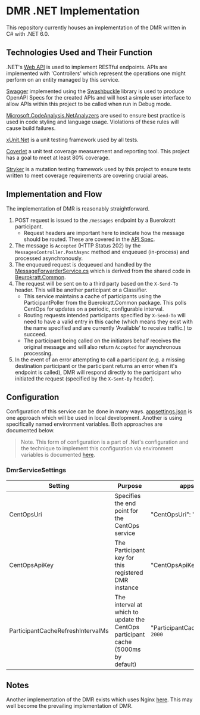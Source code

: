 # DMR .NET Implementation

This repository currently houses an implementation of the DMR written in C# with .NET 6.0.

## Technologies Used and Their Function

.NET's [Web API](https://docs.microsoft.com/en-us/aspnet/core/web-api/?view=aspnetcore-6.0) is used to implement RESTful endpoints.
APIs are implemented with 'Controllers' which represent the operations one might perform on an entity managed by this service.

[Swagger](https://swagger.io/) implemented using the [Swashbuckle](https://github.com/domaindrivendev/Swashbuckle.AspNetCore) library is used to produce OpenAPI Specs for the created APIs and will host a simple user interface to allow APIs within this project to be called when run in Debug mode.

[Microsoft.CodeAnalysis.NetAnalyzers](https://github.com/dotnet/roslyn-analyzers) are used to ensure best practice is used in code styling and language usage.  Violations of these rules will cause build failures.

[xUnit.Net](https://github.com/xunit/xunit) is a unit testing framework used by all tests.

[Coverlet](https://github.com/coverlet-coverage/coverlet) a unit test coverage measurement and reporting tool.  This project has a goal to meet at least 80% coverage.

[Stryker](https://stryker-mutator.io/) is a mutation testing framework used by this project to ensure tests written to meet coverage requirements are covering crucial areas.

## Implementation and Flow

The implementation of DMR is reasonably straightforward.

1. POST request is issued to the `/messages` endpoint by a Buerokratt participant.
    - Request headers are important here to indicate how the message should be routed.  These are covered in the [API Spec](./api-spec.yml).
2. The message is `Accepted` (HTTP Status 202) by the `MessagesController.PostAsync` method and enqueued (in-process) and processed asynchronously.
3. The enqueued request is dequeued and handled by the [MessageForwarderService.cs](../../src/Dmr.Api/Services/MessageForwarder/MessageForwarderService.cs) which is derived from the shared code in [Beurokratt.Common](https://github.com/buerokratt/Request-Processor).
4. The request will be sent on to a third party based on the `X-Send-To` header.  This will be another participant or a Classifier.
   - This service maintains a cache of participants using the ParticipantPoller from the Buerokratt.Common package.  This polls CentOps for updates on a periodic, configurable interval.  
   - Routing requests intended participants specified by `X-Send-To` will need to have a valid entry in this cache (which means they exist with the name specified and are currently 'Available' to receive traffic.) to succeed.
   - The participant being called on the initiators behalf receives the original message and will also return `Accepted` for asynchronous processing.
5. In the event of an error attempting to call a participant (e.g. a missing destination participant or the participant returns an error when it's endpoint is called), DMR will respond directly to the participant who initiated the request (specified by the `X-Sent-By` header).

## Configuration

Configuration of this service can be done in many ways.  [appsettings.json](../../src/CentOps.Api/appsettings.json) is one approach which will be used in local development.  Another is using specifically named environment variables.  Both approaches are documented below.

> Note. This form of configuration is a part of .Net's configuration and the technique to implement this configuration via environment variables is documented [here](https://docs.microsoft.com/en-us/aspnet/core/fundamentals/configuration/?view=aspnetcore-6.0#naming-of-environment-variables).

### DmrServiceSettings

| Setting    | Purpose                  |  appsettings.json | yaml environment |
|-----------|-------------------------| ------------------|--------|
| CentOpsUri | Specifies the end point for the CentOps service  |"CentOpsUri": "`https://centops`" | DMRSERVICESETTINGS__CENTOPSURI=`https://centops`
| CentOpsApiKey | The Participant key for this registered DMR instance| "CentOpsApiKey": "`ParticipantKey`" | DMRSERVICESETTINGS__CENTOPSAPIKEY=`ParticipantKey`
| ParticipantCacheRefreshIntervalMs | The interval at which to update the CentOps participant cache (5000ms by default) | "ParticipantCacheRefreshIntervalMs": `2000` | DMRSERVICESETTINGS__PARTICIPANTREFRESHINTERVAL=`2000`

## Notes

Another implementation of the DMR exists which uses Nginx [here](https://github.com/buerokratt/DMR-Nginx).  This may well become the prevailing implementation of DMR.
